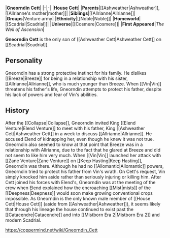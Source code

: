 |**Gneorndin Cett**|
|-|-|
|**House Cett**|
|**Parents**|[[Ashweather\|Ashweather]], [[Allrianne's mother\|mother]]|
|**Siblings**|[[Allrianne\|Allrianne]]|
|**Groups**|Venture army|
|**Ethnicity**|[[Noble\|Noble]]|
|**Homeworld**|[[Scadrial\|Scadrial]]|
|**Universe**|[[Cosmere\|Cosmere]]|
|**First Appeared**|*The Well of Ascension*|

**Gneorndin Cett** is the only son of [[Ashweather Cett\|Ashweather Cett]] on [[Scadrial\|Scadrial]].

## Personality
Gneorndin has a strong protective instinct for his family. He dislikes [[Breeze\|Breeze]] for being in a relationship with his sister, [[Allrianne\|Allrianne]], who is much younger than Breeze. When [[Vin\|Vin]] threatens his father's life, Gneorndin attempts to protect his father, despite his lack of powers and fear of Vin's abilities.

## History
After the [[Collapse\|Collapse]], Gneorndin invited King [[Elend Venture\|Elend Venture]] to meet with his father, King [[Ashweather Cett\|Ashweather Cett]] in a week to discuss [[Allrianne\|Allrianne]]. He accused Elend of kidnapping her, even though he knew it was not true. Gneorndin also seemed to know at that point that Breeze was in a relationship with Allrianne, due to the fact that he glared at Breeze and did not seem to like him very much.
When [[Vin\|Vin]] launched her attack with [[Zane Venture\|Zane Venture]] on [[Keep Hasting\|Keep Hasting]], Gneorndin was there. Although he had no [[Allomantic\|Allomantic]] powers, Gneorndin tried to protect his father from Vin's wrath. On Cett's request, Vin simply knocked him aside rather than seriously injuring or killing him.
After Cett joined his forces with Elend's, Gneorndin was at the meeting of the crew when Elend explained how the encroaching [[Mist\|mists]] of the [[Deepness\|Deepness]] would soon make growing conventional crops impossible.
As Gneorndin is the only known male member of [[House Cett\|House Cett]] (aside from [[Ashweather\|Ashweather]]), it seems likely that through his lineage the house continued to exist past the [[Catacendre\|Catacendre]] and into [[Mistborn Era 2\|Mistborn Era 2]] and modern Scadrial.



https://coppermind.net/wiki/Gneorndin_Cett